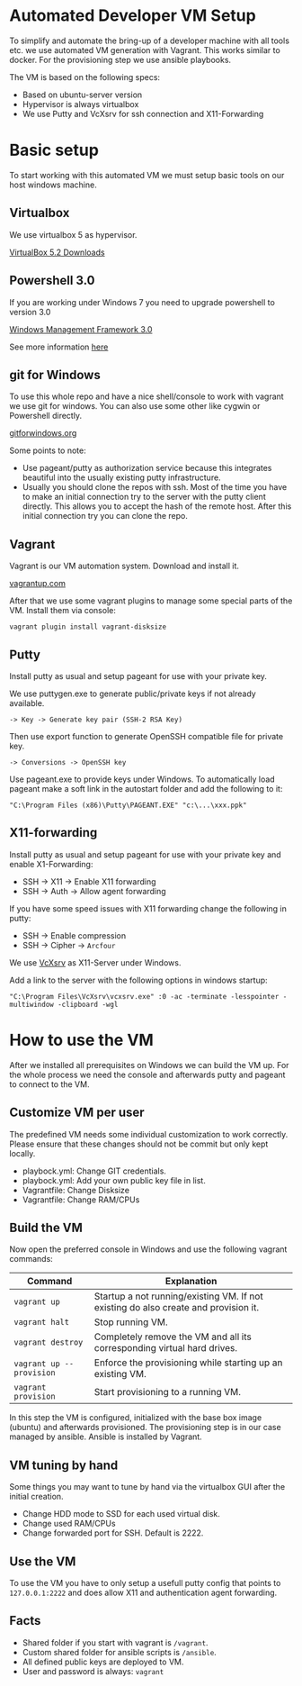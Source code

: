 Automated Developer VM Setup
============================

To simplify and automate the bring-up of a developer machine with all tools
etc. we use automated VM generation with Vagrant. This works similar to
docker. For the provisioning step we use ansible playbooks.

The VM is based on the following specs:

* Based on ubuntu-server version
* Hypervisor is always virtualbox
* We use Putty and VcXsrv for ssh connection and X11-Forwarding



Basic setup
===========

To start working with this automated VM we must setup basic tools on our host
windows machine.


## Virtualbox

We use virtualbox 5 as hypervisor.

[VirtualBox 5.2 Downloads](https://www.virtualbox.org/wiki/Download_Old_Builds_5_2)


## Powershell 3.0

If you are working under Windows 7 you need to upgrade powershell to version 3.0

[Windows Management Framework 3.0](https://www.microsoft.com/en-us/download/details.aspx?id=34595)

See more information
[here](https://blogs.technet.microsoft.com/heyscriptingguy/2013/06/02/weekend-scripter-install-powershell-3-0-on-windows-7/)


## git for Windows

To use this whole repo and have a nice shell/console to work with vagrant we use
git for windows. You can also use some other like cygwin or Powershell directly.

[gitforwindows.org](https://gitforwindows.org/)

Some points to note:

* Use pageant/putty as authorization service because this integrates beautiful
  into the usually existing putty infrastructure.
* Usually you should clone the repos with ssh. Most of the time you have to
  make an initial connection try to the server with the putty client directly.
  This allows you to accept the hash of the remote host. After this initial
  connection try you can clone the repo.


## Vagrant

Vagrant is our VM automation system. Download and install it.

[vagrantup.com](https://www.vagrantup.com/)

After that we use some vagrant plugins to manage some special parts of the
VM. Install them via console:

~~~
vagrant plugin install vagrant-disksize
~~~


## Putty

Install putty as usual and setup pageant for use with your private key.

We use puttygen.exe to generate public/private keys if not already available.

~~~
-> Key -> Generate key pair (SSH-2 RSA Key)
~~~

Then use export function to generate OpenSSH compatible file for private key.

~~~
-> Conversions -> OpenSSH key
~~~

Use pageant.exe to provide keys under Windows. To automatically load
pageant make a soft link in the autostart folder and add the following to it:

~~~
"C:\Program Files (x86)\Putty\PAGEANT.EXE" "c:\...\xxx.ppk"
~~~


## X11-forwarding

Install putty as usual and setup pageant for use with your private key and
enable X1-Forwarding:

* SSH -> X11 -> Enable X11 forwarding
* SSH -> Auth -> Allow agent forwarding

If you have some speed issues with X11 forwarding change the following in putty:

* SSH -> Enable compression
* SSH -> Cipher -> `Arcfour`

We use [VcXsrv](https://sourceforge.net/projects/vcxsrv/) as X11-Server
under Windows.

Add a link to the server with the following options in windows startup:

~~~
"C:\Program Files\VcXsrv\vcxsrv.exe" :0 -ac -terminate -lesspointer -multiwindow -clipboard -wgl
~~~



How to use the VM
=================

After we installed all prerequisites on Windows we can build the VM up.
For the whole process we need the console and afterwards
putty and pageant to connect to the VM.


## Customize VM per user

The predefined VM needs some individual customization to work correctly.
Please ensure that these changes should not be commit but only kept locally.

* playbock.yml: Change GIT credentials.
* playbock.yml: Add your own public key file in list.
* Vagrantfile: Change Disksize
* Vagrantfile: Change RAM/CPUs


## Build the VM

Now open the preferred console in Windows and use the following vagrant
commands:

| Command                 | Explanation                                                                        |
|-------------------------|------------------------------------------------------------------------------------|
|`vagrant up`             |Startup a not running/existing VM. If not existing do also create and provision it. |
|`vagrant halt`           |Stop running VM.                                                                    |
|`vagrant destroy`        |Completely remove the VM and all its corresponding virtual hard drives.             |
|`vagrant up --provision` |Enforce the provisioning while starting up an existing VM.                          |
|`vagrant provision`      |Start provisioning to a running VM.                                                 |

In this step the VM is configured, initialized with the base box image (ubuntu)
and afterwards provisioned. The provisioning step is in our case managed by
ansible. Ansible is installed by Vagrant.


## VM tuning by hand

Some things you may want to tune by hand via the virtualbox GUI after the
initial creation.

* Change HDD mode to SSD for each used virtual disk.
* Change used RAM/CPUs
* Change forwarded port for SSH. Default is 2222.


## Use the VM

To use the VM you have to only setup a usefull putty config that points to
`127.0.0.1:2222` and does allow X11 and authentication agent forwarding.


## Facts

* Shared folder if you start with vagrant is `/vagrant`.
* Custom shared folder for ansible scripts is `/ansible`.
* All defined public keys are deployed to VM.
* User and password is always: `vagrant`

